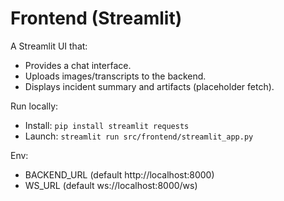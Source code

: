 # Frontend (Streamlit)

A Streamlit UI that:
- Provides a chat interface.
- Uploads images/transcripts to the backend.
- Displays incident summary and artifacts (placeholder fetch).

Run locally:
- Install: `pip install streamlit requests`
- Launch: `streamlit run src/frontend/streamlit_app.py`

Env:
- BACKEND_URL (default http://localhost:8000)
- WS_URL (default ws://localhost:8000/ws)

